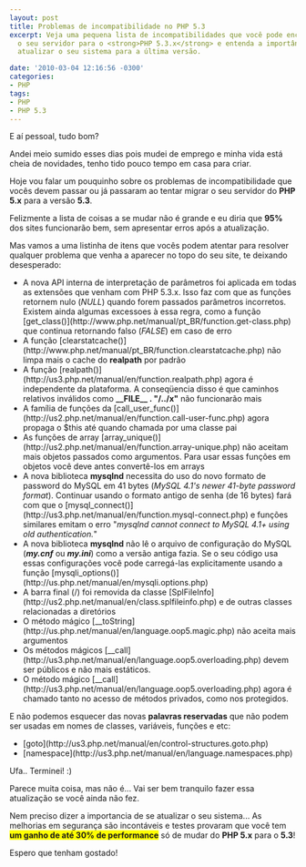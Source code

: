 ```yaml
---
layout: post
title: Problemas de incompatibilidade no PHP 5.3
excerpt: Veja uma pequena lista de incompatibilidades que você pode encontrar ao atualizar
  o seu servidor para o <strong>PHP 5.3.x</strong> e entenda a importância de sempre
  atualizar o seu sistema para a última versão.

date: '2010-03-04 12:16:56 -0300'
categories:
- PHP
tags:
- PHP
- PHP 5.3
---
```

E aí pessoal, tudo bom?

Andei meio sumido esses dias pois mudei de emprego e minha vida está cheia de novidades, tenho tido pouco tempo em casa para criar.

Hoje vou falar um pouquinho sobre os problemas de incompatibilidade que vocês devem passar ou já passaram ao tentar migrar o seu servidor do <strong>PHP 5.x</strong> para a versão <strong>5.3</strong>.

Felizmente a lista de coisas a se mudar não é grande e eu diria que <strong>95%</strong> dos sites funcionarão bem, sem apresentar erros após a atualização.

Mas vamos a uma listinha de itens que vocês podem atentar para resolver qualquer problema que venha a aparecer no topo do seu site, te deixando desesperado:

<ul>
<li>A nova API interna de interpretação de parâmetros foi aplicada em todas as extensões que venham com PHP 5.3.x. Isso faz com que as funções retornem nulo (<em>NULL</em>) quando forem passados parâmetros incorretos. Existem ainda algumas excessoes à essa regra, como a função [get_class()](http://www.php.net/manual/pt_BR/function.get-class.php) que continua retornando falso (<em>FALSE</em>) em caso de erro</li>
<li>A função [clearstatcache()](http://www.php.net/manual/pt_BR/function.clearstatcache.php) não limpa mais o cache do <strong>realpath</strong> por padrão</li>
<li>A função [realpath()](http://us3.php.net/manual/en/function.realpath.php) agora é independente da plataforma. A conseqüencia disso é que caminhos relativos inválidos como <strong>__FILE__ . "/../x"</strong> não funcionarão mais</li>
<li>A família de funções da [call_user_func()](http://us2.php.net/manual/en/function.call-user-func.php) agora propaga o $this até quando chamada por uma classe pai</li>
<li>As funções de array [array_unique()](http://us2.php.net/manual/en/function.array-unique.php) não aceitam mais objetos passados como argumentos. Para usar essas funções em objetos você deve antes convertê-los em arrays</li>
<li>A nova biblioteca <strong>mysqlnd</strong> necessita do uso do novo formato de password do MySQL em 41 bytes (<em>MySQL 4.1's newer 41-byte password format</em>). Continuar usando o formato antigo de senha (de 16 bytes) fará com que o [mysql_connect()](http://us3.php.net/manual/en/function.mysql-connect.php) e funções similares emitam o erro "<em>mysqlnd cannot connect to MySQL 4.1+ using old authentication.</em>"</li>
<li>A nova biblioteca <strong>mysqlnd</strong> não lê o arquivo de configuração do MySQL (<strong><em>my.cnf</em></strong> ou <strong><em>my.ini</em></strong>) como a versão antiga fazia. Se o seu código usa essas configurações você pode carregá-las explicitamente usando a função [mysqli_options()](http://us.php.net/manual/en/mysqli.options.php)</li>
<li>A barra final (/) foi removida da classe [SplFileInfo](http://us2.php.net/manual/en/class.splfileinfo.php) e de outras classes relacionadas a diretórios</li>
<li>O método mágico [__toString](http://us.php.net/manual/en/language.oop5.magic.php) não aceita mais argumentos</li>
<li>Os métodos mágicos [__call](http://us3.php.net/manual/en/language.oop5.overloading.php) devem ser públicos e não mais estáticos.</li>
<li>O método mágico [__call](http://us3.php.net/manual/en/language.oop5.overloading.php) agora é chamado tanto no acesso de métodos privados, como nos protegidos.</li>
</ul>
E não podemos esquecer das novas <strong>palavras reservadas</strong> que não podem ser usadas em nomes de classes, variáveis, funções e etc:

<ul>
<li>[goto](http://us3.php.net/manual/en/control-structures.goto.php)</li>
<li>[namespace](http://us3.php.net/manual/en/language.namespaces.php)</li>
</ul>
Ufa.. Terminei! :)

Parece muita coisa, mas não é... Vai ser bem tranquilo fazer essa atualização se você ainda não fez.

Nem preciso dizer a importancia de se atualizar o seu sistema... As melhorias em segurança são incontáveis e testes provaram que você tem <strong style="background: yellow">um ganho de até 30% de performance</strong> só de mudar do <strong>PHP 5.x</strong> para o <strong>5.3</strong>!

Espero que tenham gostado!

